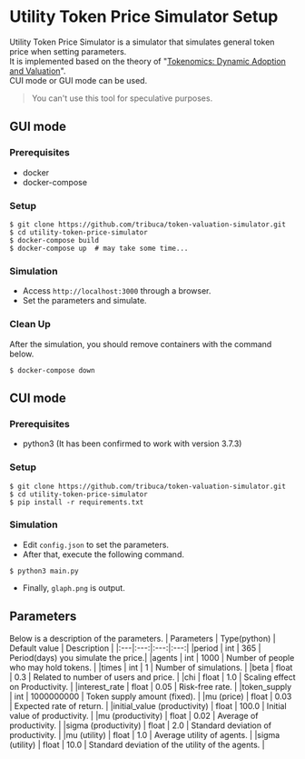 # Utility Token Price Simulator Setup
Utility Token Price Simulator is a simulator that simulates general token price when setting parameters. <br/> It is implemented based on the theory of "[Tokenomics: Dynamic Adoption and Valuation](https://bfi.uchicago.edu/wp-content/uploads/WP_2018-49.pdf)". <br/> CUI mode or GUI mode can be used.  

> You can't use this tool for speculative purposes.

## GUI mode
### Prerequisites
- docker
- docker-compose

### Setup  

```
$ git clone https://github.com/tribuca/token-valuation-simulator.git
$ cd utility-token-price-simulator
$ docker-compose build
$ docker-compose up  # may take some time...
```

### Simulation
- Access `http://localhost:3000` through a browser.
- Set the parameters and simulate.

### Clean Up
After the simulation, you should remove containers with the command below.

```
$ docker-compose down
```

## CUI mode 
### Prerequisites
- python3 (It has been confirmed to work with version 3.7.3)

### Setup

```
$ git clone https://github.com/tribuca/token-valuation-simulator.git
$ cd utility-token-price-simulator
$ pip install -r requirements.txt
```

### Simulation
- Edit `config.json` to set the parameters.
- After that, execute the following command.

```
$ python3 main.py
```

- Finally, `glaph.png` is output.

## Parameters
Below is a description of the parameters.
| Parameters | Type(python) | Default value | Description |
|:---|:---:|:---:|:---:|
|period | int | 365 | Period(days) you simulate the price.|
|agents | int | 1000 | Number of people who may hold tokens. |
|times | int | 1 | Number of simulations. |
|beta | float | 0.3 | Related to number of users and price. |
|chi | float | 1.0 | Scaling effect on Productivity. |
|interest_rate | float | 0.05 | Risk-free rate. |
|token_supply | int | 1000000000 | Token supply amount (fixed). |
|mu (price) | float | 0.03 | Expected rate of return. |
|initial_value (productivity) | float | 100.0 | Initial value of productivity. |
|mu (productivity) | float | 0.02 | Average of productivity. |
|sigma (productivity) | float | 2.0 | Standard deviation of productivity. |
|mu (utility) | float | 1.0 | Average utility of agents. |
|sigma (utility) | float | 10.0 | Standard deviation of the utility of the agents. |
